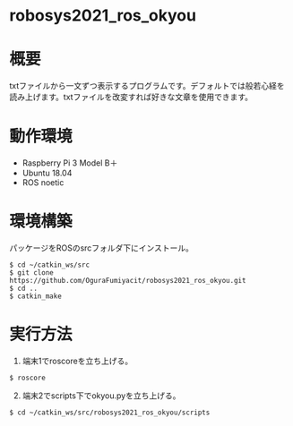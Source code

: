 # robosys2021_ros_okyou

# 概要
txtファイルから一文ずつ表示するプログラムです。デフォルトでは般若心経を読み上げます。txtファイルを改変すれば好きな文章を使用できます。

# 動作環境
* Raspberry Pi 3 Model B＋
* Ubuntu 18.04
* ROS noetic

# 環境構築
パッケージをROSのsrcフォルダ下にインストール。
```
$ cd ~/catkin_ws/src
$ git clone https://github.com/OguraFumiyacit/robosys2021_ros_okyou.git
$ cd ..
$ catkin_make
```


# 実行方法
1. 端末1でroscoreを立ち上げる。
```
$ roscore
```
2. 端末2でscripts下でokyou.pyを立ち上げる。
```
$ cd ~/catkin_ws/src/robosys2021_ros_okyou/scripts

